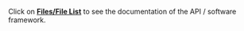 Click on [**Files/File List**](https://stnolting.github.io/neorv32/sw/files.html) to see the documentation of the API / software framework.
